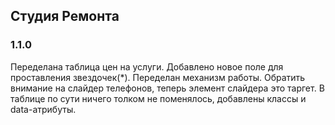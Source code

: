 ## Студия Ремонта

### 1.1.0
Переделана таблица цен на услуги. Добавлено новое поле для проставления звездочек(*). Переделан механизм работы. Обратить внимание на слайдер телефонов, теперь элемент слайдера это таргет. В таблице по сути ничего толком не поменялось, добавлены классы и data-атрибуты.
